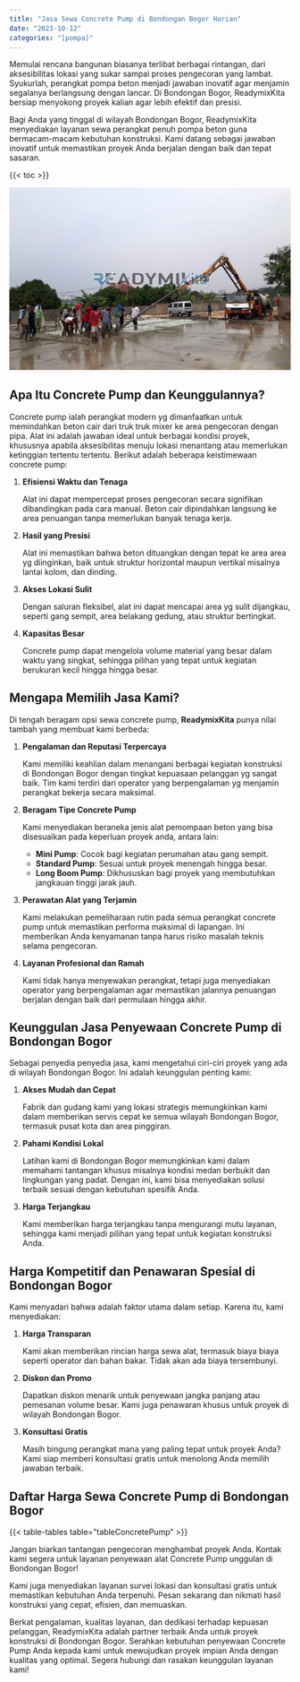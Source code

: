 ```yaml
---
title: "Jasa Sewa Concrete Pump di Bondongan Bogor Harian"
date: "2023-10-12"
categories: "[pompa]"
---
```


Memulai rencana bangunan biasanya terlibat berbagai rintangan, dari aksesibilitas lokasi yang sukar sampai proses pengecoran yang lambat. Syukurlah, perangkat pompa beton menjadi jawaban inovatif agar menjamin segalanya berlangsung dengan lancar. Di Bondongan Bogor, ReadymixKita bersiap menyokong proyek kalian agar lebih efektif dan presisi.

Bagi Anda yang tinggal di wilayah Bondongan Bogor, ReadymixKita menyediakan layanan sewa perangkat penuh pompa beton guna bermacam-macam kebutuhan konstruksi. Kami datang sebagai jawaban inovatif untuk memastikan proyek Anda berjalan dengan baik dan tepat sasaran.

{{< toc >}}

![Jasa Sewa Concrete Pump di Bondongan Bogor Harian](/images/pompa/sewa-pompa-07.jpg)

## Apa Itu Concrete Pump dan Keunggulannya?

Concrete pump ialah perangkat modern yg dimanfaatkan untuk memindahkan beton cair dari truk truk mixer ke area pengecoran dengan pipa. Alat ini adalah jawaban ideal untuk berbagai kondisi proyek, khususnya apabila aksesibilitas menuju lokasi menantang atau memerlukan ketinggian tertentu tertentu. Berikut adalah beberapa keistimewaan concrete pump:

1. **Efisiensi Waktu dan Tenaga**

   Alat ini dapat mempercepat proses pengecoran secara signifikan dibandingkan pada cara manual. Beton cair dipindahkan langsung ke area penuangan tanpa memerlukan banyak tenaga kerja.

2. **Hasil yang Presisi**

   Alat ini memastikan bahwa beton dituangkan dengan tepat ke area area yg diinginkan, baik untuk struktur horizontal maupun vertikal misalnya lantai kolom, dan dinding.

3. **Akses Lokasi Sulit**

   Dengan saluran fleksibel, alat ini dapat mencapai area yg sulit dijangkau, seperti gang sempit, area belakang gedung, atau struktur bertingkat.

4. **Kapasitas Besar**

   Concrete pump dapat mengelola volume material yang besar dalam waktu yang singkat, sehingga pilihan yang tepat untuk kegiatan berukuran kecil hingga hingga besar.

## Mengapa Memilih Jasa Kami?

Di tengah beragam opsi sewa concrete pump, **ReadymixKita** punya nilai tambah yang membuat kami berbeda:

1. **Pengalaman dan Reputasi Terpercaya**

   Kami memiliki keahlian dalam menangani berbagai kegiatan konstruksi di Bondongan Bogor dengan tingkat kepuasaan pelanggan yg sangat baik. Tim kami terdiri dari operator yang berpengalaman yg menjamin perangkat bekerja secara maksimal.

2. **Beragam Tipe Concrete Pump**

   Kami menyediakan beraneka jenis alat pemompaan beton yang bisa disesuaikan pada keperluan proyek anda, antara lain:
   - **Mini Pump**: Cocok bagi kegiatan perumahan atau gang sempit.
   - **Standard Pump**: Sesuai untuk proyek menengah hingga besar.
   - **Long Boom Pump**: Dikhususkan bagi proyek yang membutuhkan jangkauan tinggi jarak jauh.

3. **Perawatan Alat yang Terjamin**

   Kami melakukan pemeliharaan rutin pada semua perangkat concrete pump untuk memastikan performa maksimal di lapangan. Ini memberikan Anda kenyamanan tanpa harus risiko masalah teknis selama pengecoran.

4. **Layanan Profesional dan Ramah**

   Kami tidak hanya menyewakan perangkat, tetapi juga menyediakan operator yang berpengalaman agar memastikan jalannya penuangan berjalan dengan baik dari permulaan hingga akhir.

## Keunggulan Jasa Penyewaan Concrete Pump di Bondongan Bogor

Sebagai penyedia penyedia jasa, kami mengetahui ciri-ciri proyek yang ada di wilayah Bondongan Bogor. Ini adalah keunggulan penting kami:

1. **Akses Mudah dan Cepat**

   Fabrik dan gudang kami yang lokasi strategis memungkinkan kami dalam memberikan servis cepat ke semua wilayah Bondongan Bogor, termasuk pusat kota dan area pinggiran.

2. **Pahami Kondisi Lokal**

   Latihan kami di Bondongan Bogor memungkinkan kami dalam memahami tantangan khusus misalnya kondisi medan berbukit dan lingkungan yang padat. Dengan ini, kami bisa menyediakan solusi terbaik sesuai dengan kebutuhan spesifik Anda.

3. **Harga Terjangkau**

   Kami memberikan harga terjangkau tanpa mengurangi mutu layanan, sehingga kami menjadi pilihan yang tepat untuk kegiatan konstruksi Anda.

## Harga Kompetitif dan Penawaran Spesial di Bondongan Bogor

Kami menyadari bahwa adalah faktor utama dalam setiap. Karena itu, kami menyediakan:

1. **Harga Transparan**

   Kami akan memberikan rincian harga sewa alat, termasuk biaya biaya seperti operator dan bahan bakar. Tidak akan ada biaya tersembunyi.

2. **Diskon dan Promo**

   Dapatkan diskon menarik untuk penyewaan jangka panjang atau pemesanan volume besar. Kami juga penawaran khusus untuk proyek di wilayah Bondongan Bogor.

3. **Konsultasi Gratis**

   Masih bingung perangkat mana yang paling tepat untuk proyek Anda? Kami siap memberi konsultasi gratis untuk menolong Anda memilih jawaban terbaik.

## Daftar Harga Sewa Concrete Pump di Bondongan Bogor

{{< table-tables table="tableConcretePump" >}}

Jangan biarkan tantangan pengecoran menghambat proyek Anda. Kontak kami segera untuk layanan penyewaan alat Concrete Pump unggulan di Bondongan Bogor!

Kami juga menyediakan layanan survei lokasi dan konsultasi gratis untuk memastikan kebutuhan Anda terpenuhi. Pesan sekarang dan nikmati hasil konstruksi yang cepat, efisien, dan memuaskan.

Berkat pengalaman, kualitas layanan, dan dedikasi terhadap kepuasan pelanggan, ReadymixKita adalah partner terbaik Anda untuk proyek konstruksi di Bondongan Bogor. Serahkan kebutuhan penyewaan Concrete Pump Anda kepada kami untuk mewujudkan proyek impian Anda dengan kualitas yang optimal. Segera hubungi dan rasakan keunggulan layanan kami!